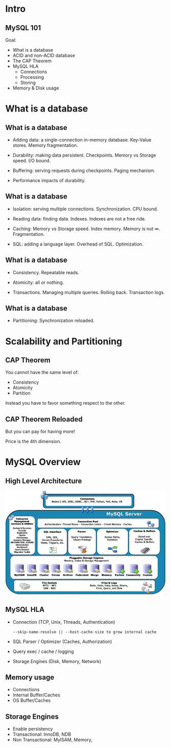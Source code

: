# Intro

## MySQL 101

Goal:

  - What is a database
  - ACID and non-ACID database
  - The CAP Theorem
  - MySQL HLA
    - Connections
    - Processing
    - Storing
  - Memory & Disk usage



# What is a database

## What is a database

  - Adding data: a single-connection in-memory database. Key-Value stores. Memory fragmentation.
  
  - Durability: making data persistent. Checkpoints. Memory vs Storage speed. I/O bound.
    
  - Buffering: serving requests during checkpoints. Paging mechanism.
  
  - Performance impacts of durability.


## What is a database

  - Isolation: serving multiple connections. Synchronization. CPU bound.
  
  - Reading data: finding data. Indexes. Indexes are not a free ride. 
    
  - Caching: Memory vs Storage speed. Index memory. Memory is not $\infty$. Fragmentation.

  - SQL: adding a language layer. Overhead of SQL. Optimization. 


## What is a database

  - Consistency. Repeatable reads.
  
  - Atomicity: all or nothing.
  
  - Transactions. Managing multiple queries. Rolling back. Transaction logs.


## What is a database

  - Partitioning: Synchronization reloaded.

# Scalability and Partitioning
## CAP Theorem
You cannot have the same level of:
 
 - Consistency 
 - Atomicity
 - Partition
 
Instead you have to favor something respect to the other.


    

## CAP Theorem Reloaded

But you can pay for having more!
 
Price is the 4th dimension.




# MySQL Overview
## High Level Architecture

![MySQL Architecture](./mysql-architecture.png)


## MySQL HLA

  - Connection (TCP, Unix, Threads, Authentication) 
    
        --skip-name-resolve || --host-cache-size to grow internal cache

  - SQL Parser / Optimizer (Caches, Authorization)

  - Query exec / cache / logging

  - Storage Engines (Disk, Memory, Network)

 
## Memory usage
  - Connections
  - Internal Buffer/Caches
  - OS Buffer/Caches


## Storage Engines

  - Enable persistency
  - Transactional: InnoDB, NDB
  - Non Transactional: MyISAM, Memory,
  
  
